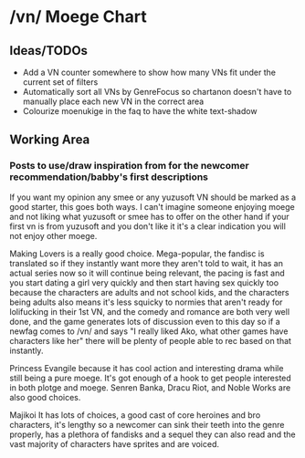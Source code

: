 # /vn/ Moege Chart

## Ideas/TODOs

-   Add a VN counter somewhere to show how many VNs fit under the current set of filters
-   Automatically sort all VNs by GenreFocus so chartanon doesn't have to manually place each new VN in the correct area
-   Colourize moenukige in the faq to have the white text-shadow

## Working Area

### Posts to use/draw inspiration from for the newcomer recommendation/babby's first descriptions

If you want my opinion any smee or any yuzusoft VN should be marked as a good starter, this goes both ways. I can't imagine someone enjoying moege and not liking what yuzusoft or smee has to offer on the other hand if your first vn is from yuzusoft and you don't like it it's a clear indication you will not enjoy other moege.

Making Lovers is a really good choice. Mega-popular, the fandisc is translated so if they instantly want more they aren't told to wait, it has an actual series now so it will continue being relevant, the pacing is fast and you start dating a girl very quickly and then start having sex quickly too because the characters are adults and not school kids, and the characters being adults also means it's less squicky to normies that aren't ready for lolifucking in their 1st VN, and the comedy and romance are both very well done, and the game generates lots of discussion even to this day so if a newfag comes to /vn/ and says "I really liked Ako, what other games have characters like her" there will be plenty of people able to rec based on that instantly.

Princess Evangile because it has cool action and interesting drama while still being a pure moege. It's got enough of a hook to get people interested in both plotge and moege. Senren Banka, Dracu Riot, and Noble Works are also good choices.

Majikoi
It has lots of choices, a good cast of core heroines and bro characters, it's lengthy so a newcomer can sink their teeth into the genre properly, has a plethora of fandisks and a sequel they can also read and the vast majority of characters have sprites and are voiced.
